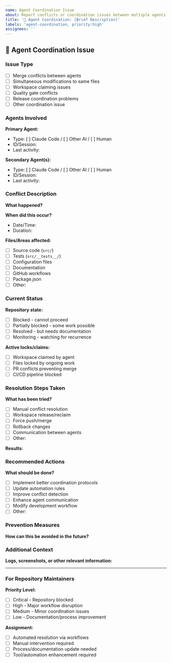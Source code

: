 ```yaml
---
name: Agent Coordination Issue
about: Report conflicts or coordination issues between multiple agents working on the repository
title: '🤖 Agent Coordination: [Brief Description]'
labels: 'agent-coordination, priority:high'
assignees: ''
---
```


## 🤖 Agent Coordination Issue

### Issue Type
- [ ] Merge conflicts between agents
- [ ] Simultaneous modifications to same files
- [ ] Workspace claiming issues  
- [ ] Quality gate conflicts
- [ ] Release coordination problems
- [ ] Other coordination issue

### Agents Involved
**Primary Agent:**
- Type: [ ] Claude Code / [ ] Other AI / [ ] Human
- ID/Session: 
- Last activity: 

**Secondary Agent(s):**
- Type: [ ] Claude Code / [ ] Other AI / [ ] Human
- ID/Session:
- Last activity:

### Conflict Description
**What happened?**


**When did this occur?**
- Date/Time: 
- Duration: 

**Files/Areas affected:**
- [ ] Source code (`src/`)
- [ ] Tests (`src/__tests__/`)
- [ ] Configuration files
- [ ] Documentation
- [ ] GitHub workflows
- [ ] Package.json
- [ ] Other: 

### Current Status
**Repository state:**
- [ ] Blocked - cannot proceed
- [ ] Partially blocked - some work possible
- [ ] Resolved - but needs documentation
- [ ] Monitoring - watching for recurrence

**Active locks/claims:**
- [ ] Workspace claimed by agent
- [ ] Files locked by ongoing work
- [ ] PR conflicts preventing merge
- [ ] CI/CD pipeline blocked

### Resolution Steps Taken
**What has been tried?**
- [ ] Manual conflict resolution
- [ ] Workspace release/reclaim
- [ ] Force push/merge
- [ ] Rollback changes
- [ ] Communication between agents
- [ ] Other:

**Results:**


### Recommended Actions
**What should be done?**
- [ ] Implement better coordination protocols
- [ ] Update automation rules
- [ ] Improve conflict detection
- [ ] Enhance agent communication
- [ ] Modify development workflow
- [ ] Other:

### Prevention Measures
**How can this be avoided in the future?**


### Additional Context
**Logs, screenshots, or other relevant information:**


---

### For Repository Maintainers
**Priority Level:**
- [ ] Critical - Repository blocked
- [ ] High - Major workflow disruption  
- [ ] Medium - Minor coordination issues
- [ ] Low - Documentation/process improvement

**Assignment:**
- [ ] Automated resolution via workflows
- [ ] Manual intervention required
- [ ] Process/documentation update needed
- [ ] Tool/automation enhancement required